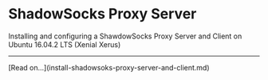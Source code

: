# ShadowSocks Proxy Server
Installing and configuring a ShawdowSocks Proxy Server and Client on Ubuntu 16.04.2 LTS (Xenial Xerus)
<hr>
[Read on...](install-shadowsoks-proxy-server-and-client.md)
